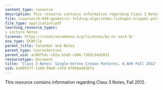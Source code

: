 ```yaml
---
content_type: resource
description: This resource contains information regarding Class 3 Notes, Fall 2012.
file: /courses/6-849-geometric-folding-algorithms-linkages-origami-polyhedra-fall-2012/ba8055ff116099a8c4fd0f058ad83b7a_MIT6_849F12_C03.pdf
file_type: application/pdf
learning_resource_types:
- Lecture Notes
license: https://creativecommons.org/licenses/by-nc-sa/4.0/
ocw_type: OCWFile
parent_title: Calendar and Notes
parent_type: CourseSection
parent_uid: ac06f5dc-c82a-b3a0-cb86-73d3c54d5831
resourcetype: Document
title: 'Class 3 Notes: Single-Vertex Crease Patterns, 6.849 Fall 2012'
uid: ba8055ff-1160-99a8-c4fd-0f058ad83b7a
---
```

This resource contains information regarding Class 3 Notes, Fall 2012.